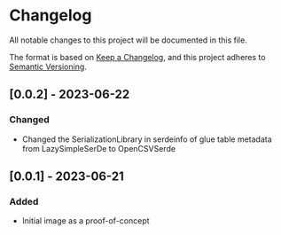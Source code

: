 <!-- markdownlint-disable MD003 -->
# Changelog

All notable changes to this project will be documented in this file.

The format is based on [Keep a Changelog](https://keepachangelog.com/en/1.0.0/),
and this project adheres to [Semantic Versioning](https://semver.org/spec/v2.0.0.html).

## [0.0.2] - 2023-06-22

### Changed

- Changed the SerializationLibrary in serdeinfo of glue table metadata from LazySimpleSerDe to OpenCSVSerde


## [0.0.1] - 2023-06-21

### Added

- Initial image as a proof-of-concept